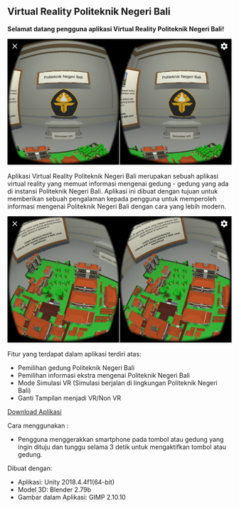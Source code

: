 ## Virtual Reality Politeknik Negeri Bali

**Selamat datang pengguna aplikasi Virtual Reality Politeknik Negeri Bali!**

<img src="ss1.png">

Aplikasi Virtual Reality Politeknik Negeri Bali merupakan sebuah aplikasi virtual reality yang memuat informasi mengenai gedung - gedung yang ada di instansi Politeknik Negeri Bali. Aplikasi ini dibuat dengan tujuan untuk memberikan sebuah pengalaman kepada pengguna untuk memperoleh informasi mengenai Politeknik Negeri Bali dengan cara yang lebih modern.

<img src="ss2.png">

Fitur yang terdapat dalam aplikasi terdiri atas:
- Pemilihan gedung Politeknik Negeri Bali
- Pemilihan informasi ekstra mengenai Politeknik Negeri Bali
- Mode Simulasi VR (Simulasi berjalan di lingkungan Politeknik Negeri Bali)
- Ganti Tampilan menjadi VR/Non VR

[Download Aplikasi](https://drive.google.com/open?id=1BPJ2AEsVc8V_H_S0WUiN_YQIJEDyN2TW)

<!--[Download PDF Laporan](https://drive.google.com/open?id=1zjmRpWf-or9dEfYg_EqZ90xNPiFQRP47)-->

<!--[Presentasi Laporan Tugas Akhir](https://drive.google.com/open?id=16oTgqlYQvny95n-x7NXXqZ-9BS8k_eE-P29Ju_Ug_j0)-->

Cara menggunakan :
- Pengguna menggerakkan smartphone pada tombol atau gedung yang ingin dituju dan tunggu selama 3 detik untuk mengaktifkan tombol atau gedung.

Dibuat dengan:
- Aplikasi: Unity 2018.4.4f1(64-bit)
- Model 3D: Blender 2.79b
- Gambar dalam Aplikasi: GIMP 2.10.10
